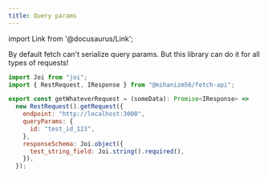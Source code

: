 ```yaml
---
title: Query params
---
```


import Link from '@docusaurus/Link';

By default fetch can't serialize query params.
But this library can do it for all types of requests!

```javascript
import Joi from "joi";
import { RestRequest, IResponse } from "@mihanizm56/fetch-api";

export const getWhateverRequest = (someData): Promise<IResponse> =>
  new RestRequest().getRequest({
    endpoint: "http://localhost:3000",
    queryParams: {
      id: "test_id_123",
    },
    responseSchema: Joi.object({
      test_string_field: Joi.string().required(),
    }),
  });
```
